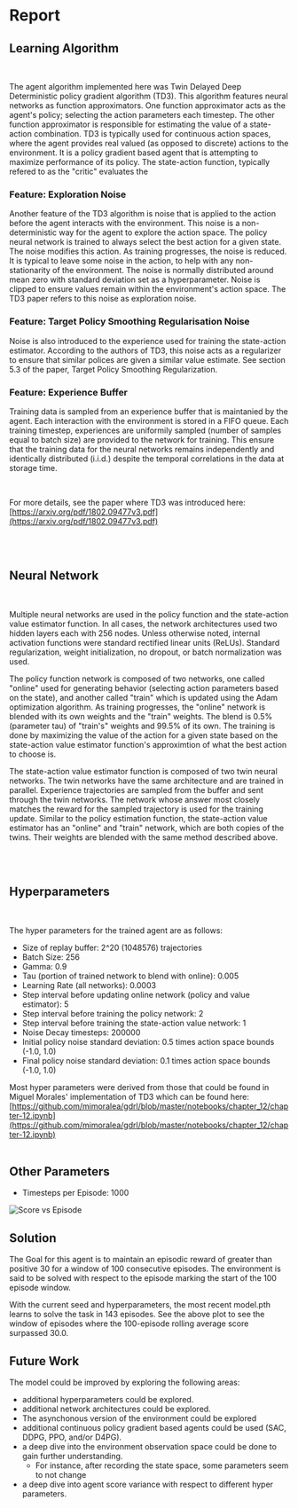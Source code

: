 # Report

## Learning Algorithm
</br>

The agent algorithm implemented here was Twin Delayed Deep Deterministic policy gradient algorithm (TD3). This algorithm features neural networks as function approximators. One function approximator acts as the agent's policy; selecting the action parameters each timestep. The other function approximator is responsible for estimating the value of a state-action combination. TD3 is typically used for continuous action spaces, where the agent provides real valued (as opposed to discrete) actions to the environment. It is a policy gradient based agent that is attempting to maximize performance of its policy. The state-action function, typically refered to as the "critic" evaluates the 

### Feature: Exploration Noise

Another feature of the TD3 algorithm is noise that is applied to the action before the agent interacts with the environment. This noise is a non-deterministic way for the agent to explore the action space. The policy neural network is trained to always select the best action for a given state. The noise modifies this action. As training progresses, the noise is reduced. It is typical to leave some noise in the action, to help with any non-stationarity of the environment. The noise is normally distributed around mean zero with standard deviation set as a hyperparameter. Noise is clipped to ensure values remain within the environment's action space. The TD3 paper refers to this noise as exploration noise.

### Feature: Target Policy Smoothing Regularisation Noise

Noise is also introduced to the experience used for training the state-action estimator. According to the authors of TD3, this noise acts as a regularizer to ensure that similar polices are given a similar value estimate. See section 5.3 of the paper, Target Policy Smoothing Regularization.

### Feature: Experience Buffer

Training data is sampled from an experience buffer that is maintanied by the agent. Each interaction with the environment is stored in a FIFO queue. Each training timestep, experiences are uniformily sampled (number of samples equal to batch size) are provided to the network for training. This ensure that the training data for the neural networks remains independently and identically distributed (i.i.d.) despite the temporal correlations in the data at storage time.

</br>

For more details, see the paper where TD3 was introduced here: [https://arxiv.org/pdf/1802.09477v3.pdf](https://arxiv.org/pdf/1802.09477v3.pdf)

</br>
</br>

## Neural Network
</br>

Multiple neural networks are used in the policy function and the state-action value estimator function. In all cases, the network architectures used two hidden layers each with 256 nodes. Unless otherwise noted, internal activation functions were standard rectified linear units (ReLUs). Standard regularization, weight initialization, no dropout, or batch normalization was used. 

The policy function network is composed of two networks, one called "online" used for generating behavior (selecting action parameters based on the state), and another called "train" which is updated using the Adam optimization algorithm. As training progresses, the "online" network is blended with its own weights and the "train" weights. The blend is 0.5% (parameter tau) of "train's" weights and 99.5% of its own. The training is done by maximizing the value of the action for a given state based on the state-action value estimator function's approximtion of what the best action to choose is. 

The state-action value estimator function is composed of two twin neural networks. The twin networks have the same architecture and are trained in parallel. Experience trajectories are sampled from the buffer and sent through the twin networks. The network whose answer most closely matches the reward for the sampled trajectory is used for the training update. Similar to the policy estimation function, the state-action value estimator has an "online" and "train" network, which are both copies of the twins. Their weights are blended with the same method described above.

</br>
</br>

## Hyperparameters
</br>

The hyper parameters for the trained agent are as follows:
* Size of replay buffer: 2^20 (1048576) trajectories
* Batch Size: 256
* Gamma: 0.9
* Tau (portion of trained network to blend with online): 0.005
* Learning Rate (all networks): 0.0003
* Step interval before updating online network (policy and value estimator): 5
* Step interval before training the policy network: 2
* Step interval before training the state-action value network: 1
* Noise Decay timesteps: 200000
* Initial policy noise standard deviation: 0.5 times action space bounds (-1.0, 1.0)
* Final policy noise standard deviation: 0.1 times action space bounds (-1.0, 1.0)

Most hyper parameters were derived from those that could be found in Miguel Morales' implementation of TD3 which can be found here: [https://github.com/mimoralea/gdrl/blob/master/notebooks/chapter_12/chapter-12.ipynb](https://github.com/mimoralea/gdrl/blob/master/notebooks/chapter_12/chapter-12.ipynb)
</br>
</br>


## Other Parameters
* Timesteps per Episode: 1000


![Score vs Episode](./model_window_agent_07072021_052403.png)


## Solution

The Goal for this agent is to maintain an episodic reward of greater than positive 30 for a window of 100 consecutive episodes. The environment is said to be solved with respect to the episode marking the start of the 100 episode window.

With the current seed and hyperparameters, the most recent model.pth learns to solve the task in 143 episodes. See the above plot to see the window of episodes where the 100-episode rolling average score surpassed 30.0.


## Future Work

The model could be improved by exploring the following areas:
* additional hyperparameters could be explored.
* additional network architectures could be explored.
* The asynchonous version of the environment could be explored
* additional continuous policy gradient based agents could be used (SAC, DDPG, PPO, and/or D4PG).
* a deep dive into the environment observation space could be done to gain further understanding.
    * For instance, after recording the state space, some parameters seem to not change
* a deep dive into agent score variance with respect to different hyper parameters.
